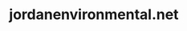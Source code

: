 ---
title: "jordanenvironmental.net"
description: "I have contributed to this project maintained by the JMU Unix Users Group. This project is a VM configuration tool for the JMU CS department virtual machine. It helps to cut down on distribution size, and gives students the ability to install software base on the classes they are enrolled in, through a Python GUI application. The project makes use of Ansible, and assigns each class a role."
image: "/img/projects/jordanenvironmental.jpg"
links:
  - title: "jordanenvironmental.net"
    icon: link
    url: "https://www.jordanenvironmental.net/"
type: contribution
build:
  render: link
---
